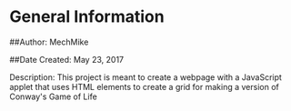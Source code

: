 # General Information

##Author: MechMike

##Date Created: May 23, 2017

Description: This project is meant to create a webpage with a JavaScript applet that uses HTML elements to create a grid for making a 
version of Conway's Game of Life

